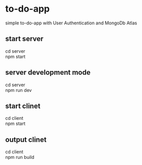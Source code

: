 # to-do-app

simple to-do-app with User Authentication and MongoDb Atlas

<h2>start server</h2>
cd server <br/>
npm start

<h2>server development mode</h2>
cd server <br/>
npm run dev

<h2>start clinet</h2>
cd client <br/>
npm start

<h2>output clinet</h2>
cd client <br/>
npm run build

